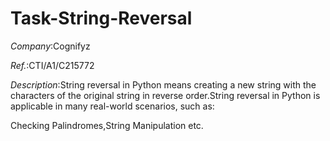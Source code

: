 # Task-String-Reversal

*Company*:Cognifyz

*Ref.*:CTI/A1/C215772

*Description*:String reversal in Python means creating a new string with the characters of the original string in reverse order.String reversal in Python is applicable in many real-world scenarios, such as:

Checking Palindromes,String Manipulation etc.
